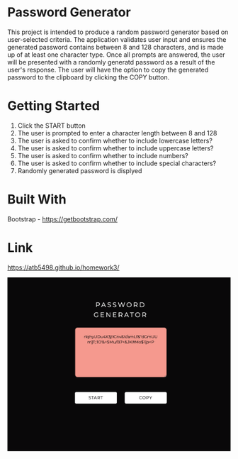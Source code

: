 # Password Generator

This project is intended to produce a random password generator based on user-selected criteria. The application validates user input and ensures the generated password contains between 8 and 128 characters, and is made up of at least one character type. Once all prompts are answered, the user will be presented with a randomly generatd password as a result of the user's response. The user will have the option to copy the generated password to the clipboard by clicking the COPY button.

# Getting Started

1. Click the START button
2. The user is prompted to enter a character length between 8 and 128
3. The user is asked to confirm whether to include lowercase letters?
4. The user is asked to confirm whether to include uppercase letters?
5. The user is asked to confirm whether to include numbers?
6. The user is asked to confirm whether to include special characters?
7. Randomly generated password is displyed 

# Built With

Bootstrap - https://getbootstrap.com/

# Link

https://atb5498.github.io/homework3/

![alt text](screen.png "Logo Title Text 1")
